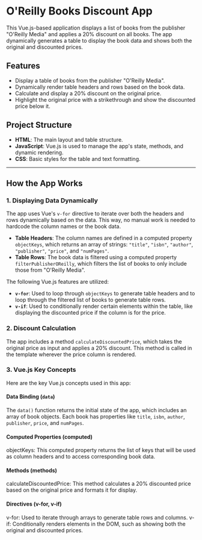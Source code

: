 # O'Reilly Books Discount App

This Vue.js-based application displays a list of books from the publisher "O'Reilly Media" and applies a 20% discount on all books. The app dynamically generates a table to display the book data and shows both the original and discounted prices. 

## Features

- Display a table of books from the publisher "O'Reilly Media".
- Dynamically render table headers and rows based on the book data.
- Calculate and display a 20% discount on the original price.
- Highlight the original price with a strikethrough and show the discounted price below it.

## Project Structure

- **HTML**: The main layout and table structure.
- **JavaScript**: Vue.js is used to manage the app's state, methods, and dynamic rendering.
- **CSS**: Basic styles for the table and text formatting.

---

## How the App Works

### 1. Displaying Data Dynamically

The app uses Vue's `v-for` directive to iterate over both the headers and rows dynamically based on the data. This way, no manual work is needed to hardcode the column names or the book data.

- **Table Headers**: The column names are defined in a computed property `objectKeys`, which returns an array of strings: `"title"`, `"isbn"`, `"author"`, `"publisher"`, `"price"`, and `"numPages"`.
- **Table Rows**: The book data is filtered using a computed property `filterPublisherOReilly`, which filters the list of books to only include those from "O'Reilly Media".

The following Vue.js features are utilized:

- **`v-for`**: Used to loop through `objectKeys` to generate table headers and to loop through the filtered list of books to generate table rows.
- **`v-if`**: Used to conditionally render certain elements within the table, like displaying the discounted price if the column is for the price.

### 2. Discount Calculation

The app includes a method `calculateDiscountedPrice`, which takes the original price as input and applies a 20% discount. This method is called in the template wherever the price column is rendered.

### 3. Vue.js Key Concepts

Here are the key Vue.js concepts used in this app:

#### Data Binding (`data`)
The `data()` function returns the initial state of the app, which includes an array of book objects. Each book has properties like `title`, `isbn`, `author`, `publisher`, `price`, and `numPages`.

#### Computed Properties (computed)
objectKeys: This computed property returns the list of keys that will be used as column headers and to access corresponding book data.

#### Methods (methods)
calculateDiscountedPrice: This method calculates a 20% discounted price based on the original price and formats it for display.

#### Directives (v-for, v-if)
v-for: Used to iterate through arrays to generate table rows and columns.
v-if: Conditionally renders elements in the DOM, such as showing both the original and discounted prices.